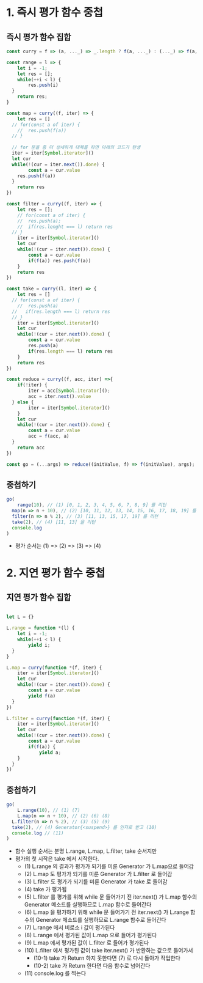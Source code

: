 # 1. 즉시 평가 함수 중첩
## 즉시 평가 함수 집합
```typescript
const curry = f => (a, ..._) => _.length ? f(a, ..._) : (..._) => f(a, ..._);

const range = l => {
	let i = -1;
	let res = [];
	while(++i < l) {
		res.push(i)
  }
	return res;
}

const map = curry((f, iter) => {
	let res = []
  // for(const a of iter) {
	// 	res.push(f(a))
  // }
  
  // for 문을 좀 더 상세하게 대체를 하면 아래의 코드가 탄생
  iter = iter[Symbol.iterator]()
  let cur
  while(!(cur = iter.next()).done) {
		const a = cur.value
    res.push(f(a))
  }
	return res
})

const filter = curry((f, iter) => {
	let res = [];
	// for(const a of iter) {
	// 	res.push(a);
	// 	if(res.lenght === l) return res
  // }
	iter = iter[Symbol.iterator]()
	let cur
	while(!(cur = iter.next()).done) {
		const a = cur.value
		if(f(a)) res.push(f(a))
	}
	return res
})

const take = curry((l, iter) => {
	let res = []
  // for(const a of iter) {
	// 	res.push(a)
  //   if(res.length === l) return res
  // }
	iter = iter[Symbol.iterator]()
	let cur
	while(!(cur = iter.next()).done) {
		const a = cur.value
		res.push(a)
		if(res.length === l) return res
	}
	return res
})

const reduce = curry((f, acc, iter) =>{ 
	if(!iter) {
		iter = acc[Symbol.iterator]();
		acc = iter.next().value
  } else {
		iter = iter[Symbol.iterator]()
	}
	let cur
	while(!(cur = iter.next()).done) {
		const a = cur.value
		acc = f(acc, a)
  }
	return acc
})

const go = (...args) => reduce((initValue, f) => f(initValue), args);
```

## 중첩하기
```typescript
go(
	range(10), // (1) [0, 1, 2, 3, 4, 5, 6, 7, 8, 9] 를 리턴
  map(n => n + 10), // (2) [10, 11, 12, 13, 14, 15, 16, 17, 18, 19] 를 리턴
  filter(n => n % 2), // (3) [11, 13, 15, 17, 19] 를 리턴
  take(2), // (4) [11, 13] 을 리턴
  console.log
)
```
- 평가 순서는 (1) => (2) => (3) => (4)

# 2. 지연 평가 함수 중첩
## 지연 평가 함수 집합
```typescript

let L = {}

L.range = function *(l) {
	let i = -1;
	while(++i < l) {
		yield i;
  }
}

L.map = curry(function *(f, iter) {
	iter = iter[Symbol.iterator]()
	let cur
	while(!(cur = iter.next()).done) {
		const a = cur.value
		yield f(a)
  }
})

L.filter = curry(function *(f, iter) {
	iter = iter[Symbol.iterator]()
	let cur
	while(!(cur = iter.next()).done) {
		const a = cur.value
		if(f(a)) {
			yield a;
    }
  }
})


```

## 중첩하기
```typescript
go(
	L.range(10), // (1) (7)
	L.map(n => n + 10), // (2) (6) (8)
  L.filter(n => n % 2), // (3) (5) (9)
  take(2), // (4) Generator{<suspend>} 를 인자로 받고 (10) 
  console.log // (11)
)
```
- 함수 실행 순서는 분명 L.range, L.map, L.filter, take 순서지만
- 평가의 첫 시작은 take 에서 시작한다.
  - (1) L.range 의 결과가 평가가 되기를 미룬 Generator 가 L.map으로 들어감
  - (2) L.map 도 평가가 되기를 미룬 Generator 가 L.filter 로 들어감
  - (3) L.filter 도 평가가 되기를 미룬 Generator 가 take 로 들어감
  - (4) take 가 평가됨 
  - (5) L.filter 를 평가를 위해 while 문 들어가기 전 iter.next() 가 L.map 함수의 Generator 메소드를 실행하므로 L.map 함수로 들어간다
  - (6) L.map 을 평가하기 위해 while 문 들어가기 전 iter.next() 가 L.range 함수의 Generator 메소드를 실행하므로 L.range 함수로 들어간다
  - (7) L.range 에서 비로소 i 값이 평가된다 
  - (8) L.range 에서 평가된 값이 L.map 으로 들어가 평가된다
  - (9) L.map 에서 평가된 값이 L.filter 로 들어가 평가된다
  - (10) L.filter 에서 평가된 값이 take iter.next() 가 반환하는 값으로 들어가서 
    - (10-1) take 가 Return 하지 못한다면 (7) 로 다시 돌아가 작업한다
    - (10-2) take 가 Return 한다면 다음 함수로 넘어간다
  - (11) console.log 를 찍는다
